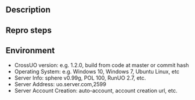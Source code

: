 <!--
SPDX-FileCopyrightText: 2020 Danny Angelo Carminati Grein
SPDX-License-Identifier: AGPL-3.0-or-later
(you can ignore these two lines above as it is the license of this file itself)
-->
## Description

<!--
Here you can enter a short description of either the bug that you are
encountering, or the feature/improvement you'd like to see happen.

If you are requesting a feature please provide as much information as you can
about what you'd like to do and also why you'd like to do it.
-->

## Repro steps

<!--
This only applies for bugs - please outline the steps you took to hit the bug.

If you are able to share a screenshot from CrossUO AND original client demonstrating
the issue, please upload and link it here as this is REALLY useful.
Also upload and share your uolog.txt.
-->

## Environment

* CrossUO version: e.g. 1.2.0, build from code at master or commit hash
* Operating System: e.g. Windows 10, Windows 7, Ubuntu Linux, etc
* Server Info: sphere v0.99g, POL 100, RunUO 2.7, etc.
* Server Address: uo.server.com,2599
* Server Account Creation: auto-account, account creation url, etc.
